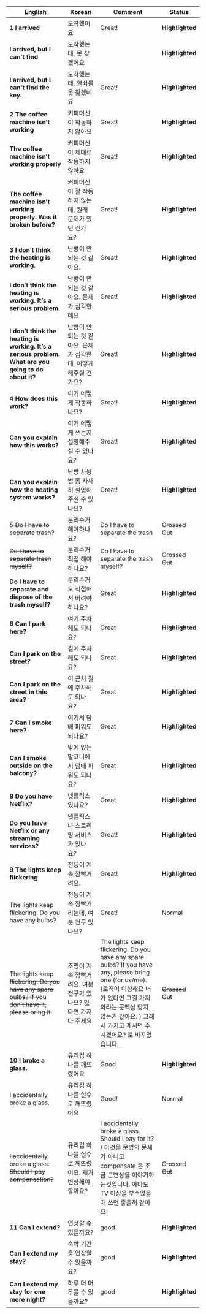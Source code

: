 | English | Korean | Comment | Status |
|---------|--------|---------|--------|
| **1	I arrived** | 도착했어요 | Great! | **Highlighted** |
| **I arrived, but I can’t find** | 도착했는데, 못 찾겠어요 |  | **Highlighted** |
| **I arrived, but I can’t find the key.** | 도착했는데, 열쇠를 못 찾겠네요 | Great! | **Highlighted** |
| **2	The coffee machine isn’t working** | 커피머신이 작동하지 않아요 | Great! | **Highlighted** |
| **The coffee machine isn’t working properly** | 커피머신이 제대로 작동하지 않아요 | Great! | **Highlighted** |
| **The coffee machine isn’t working properly. Was it broken before?** | 커피머신이 잘 작동하지 않는데, 원래 문제가 있던 건가요? | Great! | **Highlighted** |
| **3	I don’t think the heating is working.** | 난방이 안 되는 것 같아요. | Great! | **Highlighted** |
| **I don’t think the heating is working. It’s a serious problem.** | 난방이 안 되는 것 같아요. 문제가 심각한데요 | Great! | **Highlighted** |
| **I don’t think the heating is working. It’s a serious problem. What are you going to do about it?** | 난방이 안 되는 것 같아요. 문제가 심각한데, 어떻게 해주실 건가요? | Great! | **Highlighted** |
| **4	How does this work?** | 이거 어떻게 작동하나요? | Great! | **Highlighted** |
| **Can you explain how this works?** | 이거 어떻게 쓰는지 설명해주실 수 있나요? | Great! | **Highlighted** |
| **Can you explain how the heating system works?** | 난방 사용법 좀 자세히 설명해주실 수 있나요? | Great! | **Highlighted** |
| ~~5	Do I have to separate trash?~~ | 분리수거 해야하나요? | Do I have to separate the trash  | ~~Crossed Out~~ |
| ~~Do I have to  separate trash myself?~~ | 분리수거 직접 해야하나요? | Do I have to separate the trash myself? | ~~Crossed Out~~ |
| **Do I have to separate and dispose of the trash myself?** | 분리수거도 직접해서 버려야하나요? | Great | **Highlighted** |
| **6	Can I park here?** | 여기 주차해도 되나요? | Great | **Highlighted** |
| **Can I park on the street?** | 길에 주차해도 되나요? | Great | **Highlighted** |
| **Can I park on the street in this area?** | 이 근처 길에 주차해도 되나요? | Great | **Highlighted** |
| **7	Can I smoke here?** | 여기서 담배 피워도 되나요? | Great | **Highlighted** |
| **Can I smoke outside on the balcony?** | 밖에 있는 발코니에서 담배 피워도 되나요? | Great | **Highlighted** |
| **8	Do you have Netflix?** | 넷플릭스 있나요? | Great | **Highlighted** |
| **Do you have Netflix or any streaming services?** | 넷플릭스나 스트리밍 서비스가 있나요? | Great! | **Highlighted** |
| **9	The lights keep flickering.** | 전등이 계속 깜빡거려요. | Great! | **Highlighted** |
| The lights keep flickering. Do you have any bulbs? | 전등이 계속 깜빡거리는데, 여분 전구 있나요? | Great! | Normal |
| ~~The lights keep flickering. Do you have any spare bulbs? If you don’t have it, please bring it.~~ | 조명이 계속 깜빡거려요. 여분 전구가 있나요? 없다면 가져다 주세요. | The lights keep flickering. Do you have any spare bulbs? If you have any, please bring one (for us/me). (로직이 이상해요 너가 없다면 그걸 가져와라는 문맥상 맞지 않는거 같아요. ) 그래서 가지고 계시면 주시겠어요? 로 바꾸었습니다. | ~~Crossed Out~~ |
| **10	I  broke a glass.** | 유리컵 하나를 깨뜨렸어요 | Good | **Highlighted** |
| I accidentally broke a glass. | 유리컵 하나를 실수로 깨뜨렸어요 | Good! | Normal |
| ~~I accidentally broke a glass. Should I pay compensation?~~ | 유리컵 하나를 실수로 깨뜨렸어요. 제가 변상해야 할까요? | I accidentally broke a glass. Should I pay for it? / 이것은 문법의 문제가 아니고 compensate 은 조금 큰변상을 이야기하는것입니다. 아마도 TV 이상을 부수었을때 쓰면 좋을꺼 같아요 | ~~Crossed Out~~ |
| **11	Can I extend?** | 연장할 수 있을까요? | good | **Highlighted** |
| **Can I extend my stay?** | 숙박 기간을 연장할 수 있을까요? | good | **Highlighted** |
| **Can I extend my stay for one more night?** | 하루 더 머무를 수 있을까요? | good | **Highlighted** |
